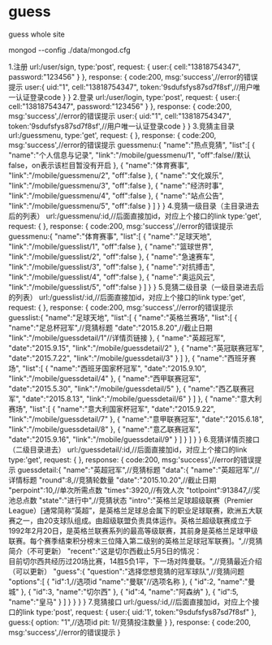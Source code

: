 # guess
guess whole site

mongod --config ./data/mongod.cfg

1.注册
url:/user/sign,
type:'post',
request:
{
	user:{
		cell:"13818754347",
		password:"123456"
	}
},
response:
{
	code:200,
	msg:'success',//error的错误提示
	user:{
		uid:"1",
		cell:"13818754347",
		token:'9sdufsfys87sd7f8sf',//用户唯一认证登录code
	}
}
2.登录
url:/user/login,
type:'post',
request:
{
	user:{
		cell:"13818754347",
		password:"123456"
	}
},
response:
{
	code:200,
	msg:'success',//error的错误提示
	user:{
		uid:"1",
		cell:"13818754347",
		token:'9sdufsfys87sd7f8sf',//用户唯一认证登录code
	}
}
3.竞猜主目录
url:/guessmenu,
type:'get',
request:
{
},
response:
{
	code:200,
	msg:'success',//error的错误提示
	guessmenu:{
		"name":"热点竞猜",
		"list":[
			{
				"name":"个人信息与记录",
				"link":"/mobile/guessmenu/1",
				"off":false//默认false，on表示该栏目暂没有开启
			},
			{
				"name":"体育赛事",
				"link":"/mobile/guessmenu/2",
				"off":false
			},
			{
				"name":"文化娱乐",
				"link":"/mobile/guessmenu/3",
				"off":false
			},
			{
				"name":"经济时事",
				"link":"/mobile/guessmenu/4",
				"off":false
			},
			{
				"name":"站点公告",
				"link":"/mobile/guessmenu/5",
				"off":false
			}
		]
	}
}
4.竞猜一级目录（主目录进去后的列表）
url:/guessmenu/:id,//后面直接加id，对应上个接口的link
type:'get',
request:
{
},
response:
{
	code:200,
	msg:'success',//error的错误提示
	guessmenu:{
		"name":"体育赛事",
		"list":[
			{
				"name":"足球天地",
				"link":"/mobile/guesslist/1",
				"off":false
			},
			{
				"name":"篮球世界",
				"link":"/mobile/guesslist/2",
				"off":false
			},
			{
				"name":"急速赛车",
				"link":"/mobile/guesslist/3",
				"off":false
			},
			{
				"name":"对抗搏击",
				"link":"/mobile/guesslist/4",
				"off":false
			},
			{
				"name":"奥运风云",
				"link":"/mobile/guesslist/5",
				"off":false
			}
		]
	}
}
5.竞猜二级目录（一级目录进去后的列表）
url:/guesslist/:id,//后面直接加id，对应上个接口的link
type:'get',
request:
{
},
response:
{
	code:200,
	msg:'success',//error的错误提示
	guesslist:{
		"name":"足球天地",
		"list":[
			{
				"name":"英格兰赛场",
				"list":[
						{
							"name":"足总杯冠军",//竞猜标题
							"date":"2015.8.20",//截止日期
							"link":"/mobile/guessdetail/1"//详情页链接
						},
						{
							"name":"英超冠军",
							"date":"2015.9.15",
							"link":"/mobile/guessdetail/2"
						},
						{
							"name":"英冠联赛冠军",
							"date":"2015.7.22",
							"link":"/mobile/guessdetail/3"
						}
					]
			},
			{
				"name":"西班牙赛场",
				"list":[
					{
						"name":"西班牙国家杯冠军",
						"date":"2015.9.10",
						"link":"/mobile/guessdetail/4"
					},
					{
						"name":"西甲联赛冠军",
						"date":"2015.5.30",
						"link":"/mobile/guessdetail/5"
					},
					{
						"name":"西乙联赛冠军",
						"date":"2015.8.13",
						"link":"/mobile/guessdetail/6"
					}
				]
			},
			{
				"name":"意大利赛场",
				"list":[
					{
						"name":"意大利国家杯冠军",
						"date":"2015.9.22",
						"link":"/mobile/guessdetail/7"
					},
					{
						"name":"意甲联赛冠军",
						"date":"2015.6.18",
						"link":"/mobile/guessdetail/8"
					},
					{
						"name":"意乙联赛冠军",
						"date":"2015.9.16",
						"link":"/mobile/guessdetail/9"
					}
				]
			}
		]
	}
}
6.竞猜详情页接口（二级目录进去）
url:/guessdetail/:id,//后面直接加id，对应上个接口的link
type:'get',
request:
{
},
response:
{
	code:200,
	msg:'success',//error的错误提示
	guessdetail:{
		"name":"英超冠军",//竞猜标题
		"data":{
			"name":"英超冠军",//详情标题
			"round":8,//竞猜轮数量
			"date":"2015.10.20",//截止日期
			"perpoint":10,//单次所需点数
			"times":3920,//有效人次
			"totlpoint":913847,//奖池总点数
			"state":"进行中",//竞猜状态
			"intro":"英格兰足球超级联赛（Premier League）[通常简称“英超”，是英格兰足球总会属下的职业足球联赛，欧洲五大联赛之一，由20支球队组成。由超级联盟负责具体运作。英格兰超级联赛成立于1992年2月20日，是英格兰联赛系列的最高等级联赛，其前身是英格兰足球甲级联赛。每个赛季结束积分榜末三位降入第二级别的英格兰足球冠军联赛]。",//竞猜简介（不可更新）
			"recent":"这是切尔西截止5月5日的情况：<br/> 目前切尔西共经历过20场比赛，14胜5负1平，下一场对阵曼联。",//竞猜最近介绍（可以更新）
			"guess":{
				"question":"选择您想竞猜的冠军球队",//竞猜问题
				"options":[
					{
						"id":1,//选项id
						"name":"曼联"//选项名称
					},
					{
						"id":2,
						"name":"曼城"
					},
					{
						"id":3,
						"name":"切尔西"
					},
					{
						"id":4,
						"name":"阿森纳"
					},
					{
						"id":5,
						"name":"皇马"
					}
				]
			}
		}
	}
}
7.竞猜接口
url:/guess/:id,//后面直接加id，对应上个接口的link
type:'post',
request:
{
	user:{
		uid:'1',
		token:"9sdufsfys87sd7f8sf"
	},
	guess:{
		option: "1",//选项id
		pit: 1//竞猜投注数量
	}
},
response:
{
	code:200,
	msg:'success',//error的错误提示
}
